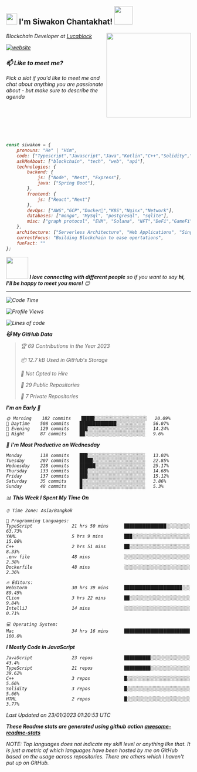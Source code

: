 <h2><img src="https://emojis.slackmojis.com/emojis/images/1531849430/4246/blob-sunglasses.gif?1531849430" width="30"/> I'm Siwakon Chantakhat! <img src="https://media.giphy.com/media/12oufCB0MyZ1Go/giphy.gif" width="50"></h2>
<img align='right' src="https://media.giphy.com/media/M9gbBd9nbDrOTu1Mqx/giphy.gif" width="230">
<p><em>Blockchain Developer at <a href="https://www.lucablock.io/">Lucablock

[![website](https://img.shields.io/badge/Website-46a2f1.svg?&style=flat-square&logo=Google-Chrome&logoColor=white&link=https://anmolsingh.me/)](https://siwakon.dev)


### 📫 Like to meet me?

Pick a slot if you'd like to meet me and chat about anything you are passionate about - but make sure to describe the agenda
<br />
<br />
<br />
<br />
<br />
<br />
<br />
```javascript
const siwakon = {
    pronouns: "He" | "Him",
    code: ["Typescript","Javascript","Java","Kotlin","C++","Solidity","Python","SQL"],
    askMeAbout: ["blockchain", "tech", "web", "api"],
    technologies: {
        backend: {
            js: ["Node", "Nest", "Express"],
            java: ["Spring Boot"],
        },
        frontend: {
            js: ["React","Next"]
        },
        devOps: ["AWS","GCP","Docker🐳","K8S","Nginx","Network"],
        databases: ["mongo", "MySql", "postgresql", "sqlite"],
        misc: ["graph protocol", "EVM", "Solana", "NFT","DeFi","GameFi"]
    },
    architecture: ["Serverless Architecture", "Web Applications", "Single Page Applications", "Backend Development"],
    currentFocus: "Building Blockchain to ease opertations",
    funFact: ""
};
```

<img src="https://media.giphy.com/media/LnQjpWaON8nhr21vNW/giphy.gif" width="60"> <em><b>I love connecting with different people</b> so if you want to say <b>hi, I'll be happy to meet you more!</b> 😊</em>

---
<!--START_SECTION:waka-->
![Code Time](http://img.shields.io/badge/Code%20Time-973%20hrs%2031%20mins-blue)

![Profile Views](http://img.shields.io/badge/Profile%20Views-2-blue)

![Lines of code](https://img.shields.io/badge/From%20Hello%20World%20I%27ve%20Written--4%20Million%20lines%20of%20code-blue)

**🐱 My GitHub Data** 

> 🏆 69 Contributions in the Year 2023
 > 
> 📦 12.7 kB Used in GitHub's Storage 
 > 
> 🚫 Not Opted to Hire
 > 
> 📜 29 Public Repositories 
 > 
> 🔑 7 Private Repositories  
 > 
**I'm an Early 🐤** 

```text
🌞 Morning    182 commits    █████░░░░░░░░░░░░░░░░░░░░   20.09% 
🌆 Daytime    508 commits    ██████████████░░░░░░░░░░░   56.07% 
🌃 Evening    129 commits    ███░░░░░░░░░░░░░░░░░░░░░░   14.24% 
🌙 Night      87 commits     ██░░░░░░░░░░░░░░░░░░░░░░░   9.6%

```
📅 **I'm Most Productive on Wednesday** 

```text
Monday       118 commits    ███░░░░░░░░░░░░░░░░░░░░░░   13.02% 
Tuesday      207 commits    █████░░░░░░░░░░░░░░░░░░░░   22.85% 
Wednesday    228 commits    ██████░░░░░░░░░░░░░░░░░░░   25.17% 
Thursday     133 commits    ███░░░░░░░░░░░░░░░░░░░░░░   14.68% 
Friday       137 commits    ███░░░░░░░░░░░░░░░░░░░░░░   15.12% 
Saturday     35 commits     █░░░░░░░░░░░░░░░░░░░░░░░░   3.86% 
Sunday       48 commits     █░░░░░░░░░░░░░░░░░░░░░░░░   5.3%

```


📊 **This Week I Spent My Time On** 

```text
⌚︎ Time Zone: Asia/Bangkok

💬 Programming Languages: 
TypeScript               21 hrs 50 mins      ████████████████░░░░░░░░░   63.73% 
YAML                     5 hrs 9 mins        ███░░░░░░░░░░░░░░░░░░░░░░   15.06% 
C++                      2 hrs 51 mins       ██░░░░░░░░░░░░░░░░░░░░░░░   8.33% 
.env file                48 mins             ░░░░░░░░░░░░░░░░░░░░░░░░░   2.38% 
Dockerfile               48 mins             ░░░░░░░░░░░░░░░░░░░░░░░░░   2.36%

🔥 Editors: 
WebStorm                 30 hrs 39 mins      ██████████████████████░░░   89.45% 
CLion                    3 hrs 22 mins       ██░░░░░░░░░░░░░░░░░░░░░░░   9.84% 
IntelliJ                 14 mins             ░░░░░░░░░░░░░░░░░░░░░░░░░   0.71%

💻 Operating System: 
Mac                      34 hrs 16 mins      █████████████████████████   100.0%

```

**I Mostly Code in JavaScript** 

```text
JavaScript               23 repos            ██████████░░░░░░░░░░░░░░░   43.4% 
TypeScript               21 repos            ██████████░░░░░░░░░░░░░░░   39.62% 
C++                      3 repos             █░░░░░░░░░░░░░░░░░░░░░░░░   5.66% 
Solidity                 3 repos             █░░░░░░░░░░░░░░░░░░░░░░░░   5.66% 
HTML                     2 repos             █░░░░░░░░░░░░░░░░░░░░░░░░   3.77%

```



 Last Updated on 23/01/2023 01:20:53 UTC
<!--END_SECTION:waka-->

**These Readme stats are generated using github action [awesome-readme-stats](https://github.com/anmol098/waka-readme-stats)**

NOTE: Top languages does not indicate my skill level or anything like that. It is just a metric of which languages have been hosted by me on GitHub based on the usage across repositories. There are others which I haven't put up on GitHub.
<!--stackedit_data:
eyJoaXN0b3J5IjpbMTI2NjU1ODI4OCwtMTU1MDQ0NTAwOSwtMT
YyMTcyNTA5XX0=
-->
